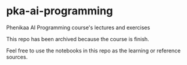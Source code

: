 # pka-ai-programming
Phenikaa AI Programming course's lectures and exercises

This repo has been archived because the course is finish.

Feel free to use the notebooks in this repo as the learning or reference sources.
